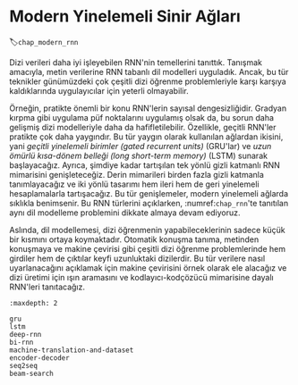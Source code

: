 # Modern Yinelemeli Sinir Ağları
:label:`chap_modern_rnn`

Dizi verileri daha iyi işleyebilen RNN'nin temellerini tanıttık. Tanışmak amacıyla, metin verilerine RNN tabanlı dil modelleri uyguladık. Ancak, bu tür teknikler günümüzdeki çok çeşitli dizi öğrenme problemleriyle karşı karşıya kaldıklarında uygulayıcılar için yeterli olmayabilir.

Örneğin, pratikte önemli bir konu RNN'lerin sayısal dengesizliğidir. Gradyan kırpma gibi uygulama püf noktalarını uygulamış olsak da, bu sorun daha gelişmiş dizi modelleriyle daha da hafifletilebilir. Özellikle, geçitli RNN'ler pratikte çok daha yaygındır. Bu tür yaygın olarak kullanılan ağlardan ikisini, yani *geçitli yinelemeli birimler (gated recurrent units)* (GRU'lar) ve *uzun ömürlü kısa-dönem belleği (long short-term memory)* (LSTM) sunarak başlayacağız. Ayrıca, şimdiye kadar tartışılan tek yönlü gizli katmanlı RNN mimarisini genişleteceğiz. Derin mimarileri birden fazla gizli katmanla tanımlayacağız ve iki yönlü tasarımı hem ileri hem de geri yinelemeli hesaplamalarla tartışacağız. Bu tür genişlemeler, modern yinelemeli ağlarda sıklıkla benimsenir. Bu RNN türlerini açıklarken, :numref:`chap_rnn`'te tanıtılan aynı dil modelleme problemini dikkate almaya devam ediyoruz.

Aslında, dil modellemesi, dizi öğrenmenin yapabileceklerinin sadece küçük bir kısmını ortaya koymaktadır. Otomatik konuşma tanıma, metinden konuşmaya ve makine çevirisi gibi çeşitli dizi öğrenme problemlerinde hem girdiler hem de çıktılar keyfi uzunluktaki dizilerdir. Bu tür verilere nasıl uyarlanacağını açıklamak için makine çevirisini örnek olarak ele alacağız ve dizi üretimi için ışın aramasını ve kodlayıcı-kodçözücü mimarisine dayalı RNN'leri tanıtacağız.

```toc
:maxdepth: 2

gru
lstm
deep-rnn
bi-rnn
machine-translation-and-dataset
encoder-decoder
seq2seq
beam-search
```

